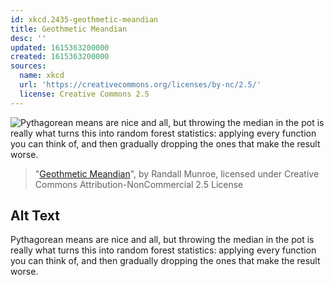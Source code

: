 ```yaml
---
id: xkcd.2435-geothmetic-meandian
title: Geothmetic Meandian
desc: ''
updated: 1615363200000
created: 1615363200000
sources:
  name: xkcd
  url: 'https://creativecommons.org/licenses/by-nc/2.5/'
  license: Creative Commons 2.5
---
```

![Pythagorean means are nice and all, but throwing the median in the pot is really what turns this into random forest statistics: applying every function you can think of, and then gradually dropping the ones that make the result worse.](https://imgs.xkcd.com/comics/geothmetic_meandian.png)
> "[Geothmetic Meandian](https://xkcd.com/2435/)", by Randall Munroe, licensed under Creative Commons Attribution-NonCommercial 2.5 License

## Alt Text
Pythagorean means are nice and all, but throwing the median in the pot is really what turns this into random forest statistics: applying every function you can think of, and then gradually dropping the ones that make the result worse.
